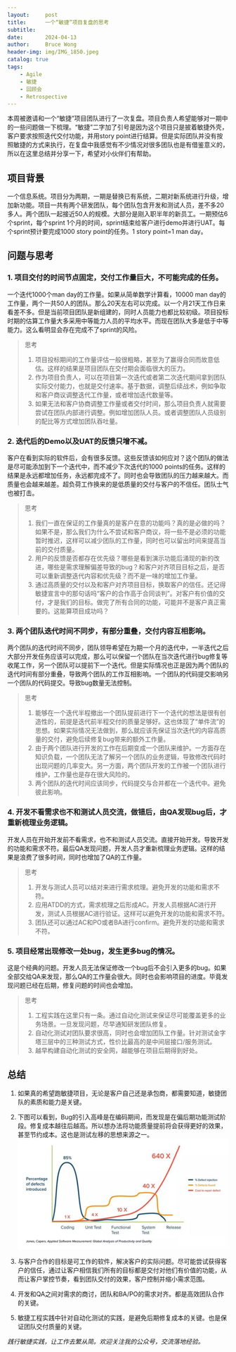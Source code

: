 ```yaml
---
layout:     post
title:      一个“敏捷”项目复盘的思考
subtitle:
date:       2024-04-13
author:     Bruce Wong
header-img: img/IMG_1850.jpeg
catalog: true
tags:
    - Agile
    - 敏捷
    - 回顾会
    - Retrospective
---
```


本周被邀请和一个“敏捷”项目团队进行了一次复盘。项目负责人希望能够对一期中的一些问题做一下梳理。“敏捷”二字加了引号是因为这个项目只是披着敏捷外壳，客户要求按照迭代交付功能，并用story point进行结算。但是实际团队并没有按照敏捷的方式来执行，在复盘中我感觉有不少情况对很多团队也是有借鉴意义的，所以在这里总结并分享一下，希望对小伙伴们有帮助。

## 项目背景
一个信息系统。项目分为两期，一期是替换已有系统，二期对新系统进行升级，增加新功能。项目一共有两个研发团队，每个团队包含开发和测试人员，差不多20多人。两个团队一起接近50人的规模。大部分是刚入职半年的新员工。一期预估6个sprint，每个sprint 1个月的时间，sprint结束给客户进行demo并进行UAT。每个sprint预计要完成1000 story point的任务。1 story point=1 man day。

## 问题与思考

### 1. 项目交付的时间节点固定，交付工作量巨大，不可能完成的任务。
一个迭代1000个man day的工作量。如果从简单数学计算看，10000 man day的工作量，两个一共50人的团队。那么20天左右可以完成。以一个月21天工作日来看差不多。但是当前项目团队是新组建的，同时人员能力也都比较初级。项目投标时期的估算工作量大多采用中等能力人员的平均水平。而现在团队大多是低于中等能力。这么看明显会存在完成不了sprint的风险。
> 思考
>   1. 项目投标期间的工作量评估一般很粗略，甚至为了赢得合同而故意低估。这样的结果是项目团队在交付期会面临很大的压力。
>   2. 作为项目负责人，可以在项目第一次迭代或者第二次迭代期间拿到团队实际交付能力，也就是交付速率。基于数据，调整后续战术，例如争取和客户商议调整迭代工作量，或者增加迭代数量等。
>   3. 如果无法和客户协商调整工作量或者交付时间，那么项目负责人就需要尝试在团队内部进行调整。例如增加团队人员。或者调整团队人员级别的配比等方式增加团队吞吐量。

### 2. 迭代后的Demo以及UAT的反馈只增不减。
客户在看到实际的软件后，会有很多反馈。这些反馈该如何应对？这个团队的做法是尽可能添加到下一个迭代中，而不减少下次迭代的1000 points的任务。这样的结果是永远都增加任务，永远都完成不了。同时也会导致团队的压力越来越大。而质量也会越来越差。超负荷工作换来的是低质量的交付与客户的不信任。团队士气也被打击。
> 思考
>   1. 我们一直在保证的工作量真的是客户在意的功能吗？真的是必做的吗？如果不是，那么我们为什么不尝试和客户商议，将一些不是必须的功能暂时推迟，这样可以减少团队的工作量，同时也可以留出时间来提高当前的交付质量。
>   2. 用户的反馈是否都存在优先级？哪些是看到演示功能后涌现的新的改进，哪些是需求理解偏差导致的bug？和客户对齐项目目标之后，是否可以重新调整迭代内容和优先级？而不是一味的增加工作量。
>   3. 通过高质量的交付以及和客户对齐项目目标，换取客户的信任。还记得敏捷宣言中的那句话吗“客户的合作高于合同谈判”。对客户有价值的交付，才是我们的目标。做完了所有合同的功能，可能并不是客户真正需要的。这能算项目成功吗？

### 3. 两个团队迭代时间不同步，有部分重叠，交付内容互相影响。
两个团队的迭代时间不同步，团队领导希望在为期一个月的迭代中，一半迭代之后大部分开发任务应该可以完成，那么可以保留一个团队在当次迭代进行bug修复等收尾工作，另一个团队可以提前下一个迭代。但是实际情况也正是因为两个团队的迭代时间有部分重叠，导致两个团队的工作互相影响。一个团队的代码提交影响另一个团队的代码提交。导致bug数量无法控制。
> 思考
>   1. 能够在一个迭代半程撤出一个团队提前进行下一个迭代的想法是很有创造性的，前提是迭代前半程交付的质量足够好。这也体现了“单件流”的思想。如果实际情况无法做到，那么就应该先保证当次迭代的内容高质量的交付，避免后续修复bug带来的额外工作量。
>   2. 由于两个团队进行开发的工作在后期变成一个团队来维护。一方面存在知识负载，一个团队无法了解另一个团队的业务逻辑，导致修改代码时出现问题的几率变大。另一方面，两个团队开发的工作被一个团队进行维护，工作量也是存在很大风险的。
>   3. 两个团队的迭代时间应该同步，代码提交与合并都在一个迭代中。避免彼此影响。

### 4. 开发不看需求也不和测试人员交流，做错后，由QA发现bug后，才重新梳理业务逻辑。
开发人员在开始开发前不看需求，也不和测试人员交流。直接开始开发。导致开发的功能和需求不符。最后QA发现问题，开发人员才重新梳理业务逻辑。这样的结果是浪费了很多时间，同时也增加了QA的工作量。
> 思考
>   1. 开发与测试人员可以结对来进行需求梳理。避免开发的功能和需求不符。
>   2. 应用ATDD的方式，需求梳理之后形成AC。开发人员根据AC进行开发，测试人员根据AC进行验证。这样可以避免开发的功能和需求不符。
>   3. 团队还可以通过AC和PO或者BA进行confirm。避免开发的功能和需求不符。

### 5. 项目经常出现修改一处bug，发生更多bug的情况。
这是个经典的问题。开发人员无法保证修改一个bug后不会引入更多的bug。如果全部交给QA来发现，那么QA的工作量会很大。同时也会影响项目的进度。毕竟发现问题已经在后期，修复问题的时间也会增加。
> 思考
>   1. 工程实践在这里只有一条。通过自动化测试来保证尽可能覆盖更多的业务场景。一旦发现问题，尽早通知研发团队修复。
>   2. 自动化测试对团队要求很高，同时也会增加团队工作量。针对测试金字塔三层中的三种测试方式，性价比最高的是中间层接口/服务测试。
>   3. 越早构建自动化测试的安全网，越能够在项目后期得到好处。

## 总结
1. 如果真的希望跑敏捷项目，无论是客户自己还是承包商，都需要知道，敏捷团队的素质和能力是关键。
2. 下图可以看到，Bug的引入高峰是在编码期间，而发现是在偏后期功能测试阶段。修复成本越往后越高。所以想办法将功能质量提前将会获得更好的效果，甚至节约成本。这也是测试左移的思想来源之一。
![bug cost](/img/data/bugcost.png)

3. 与客户合作的目标是可工作的软件，解决客户的实际问题。尽可能尝试获得客户的信任，通过让客户相信我们所有的目标都是交付对他们有价值的功能，从而让客户掌控节奏，看到团队交付的效果，客户控制并缩小需求范围。
4. 开发和QA之间对需求的商讨，团队和BA/PO的需求对齐。都是高效团队合作的关键。
5. 敏捷工程实践中针对自动化测试的实践，是避免后期修复成本的关键。也是保证团队交付质量的关键。

*践行敏捷实践，让工作去繁从简。欢迎关注我的公众号，交流落地经验。*